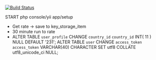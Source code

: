 <!-- BADGES/ -->

[![Build Status](https://travis-ci.org/AvengerAppvn/share.svg?branch=master)](https://travis-ci.org/AvengerAppvn/share)

<!-- /BADGES -->

START php console/yii app/setup
- Get rate -> save to key_storage_item
- 30 minute run to rate
- ALTER TABLE  `user_profile` CHANGE  `country_id`  `country_id` INT( 11 ) NULL DEFAULT  '231';
ALTER TABLE `user` CHANGE `access_token` `access_token` VARCHAR(40) CHARACTER SET utf8 COLLATE utf8_unicode_ci NULL;
